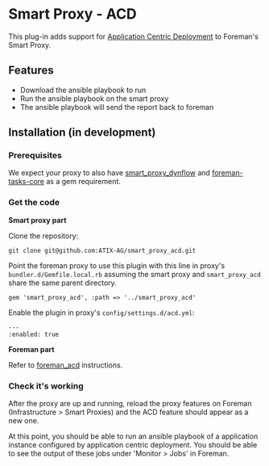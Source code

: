 # Smart Proxy - ACD

This plug-in adds support for [Application Centric Deployment](https://github.com/ATIX-AG/foreman_acd) to Foreman's Smart Proxy.

## Features

- Download the ansible playbook to run
- Run the ansible playbook on the smart proxy
- The ansible playbook will send the report back to foreman

## Installation (in development)

### Prerequisites

We expect your proxy to also have
[smart_proxy_dynflow](https://github.com/theforeman/smart_proxy_dynflow)
and [foreman-tasks-core](https://github.com/theforeman/foreman-tasks) as
a gem requirement.

### Get the code

**Smart proxy part**

Clone the repository:

```
git clone git@github.com:ATIX-AG/smart_proxy_acd.git
```

Point the foreman proxy to use this plugin with this line in proxy's `bundler.d/Gemfile.local.rb`
assuming the smart proxy and `smart_proxy_acd` share the same parent directory.

```
gem 'smart_proxy_acd', :path => '../smart_proxy_acd'
```

Enable the plugin in proxy's `config/settings.d/acd.yml`:

```
---
:enabled: true
```

**Foreman part**

Refer to [foreman_acd](https://github.com/ATIX-AG/foreman_acd) instructions.

### Check it's working

After the proxy are up and running, reload the proxy features on Foreman (Infrastructure > Smart Proxies)
and the ACD feature should appear as a new one.

At this point, you should be able to run an ansible playbook of a application instance configured by
application centric deployment.
You should be able to see the output of these jobs under 'Monitor > Jobs' in Foreman.
